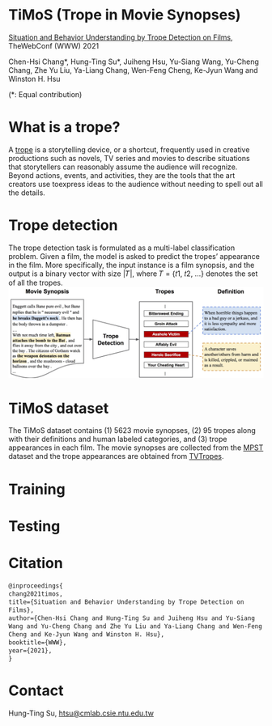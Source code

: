 # TiMoS (Trope in Movie Synopses)

[Situation and Behavior Understanding by Trope Detection on Films](https://arxiv.org/abs/2101.07632), TheWebConf (WWW) 2021

Chen-Hsi Chang*, Hung-Ting Su*, Juiheng Hsu, Yu-Siang Wang, Yu-Cheng Chang, Zhe Yu Liu, Ya-Liang Chang, Wen-Feng Cheng, Ke-Jyun Wang and Winston H. Hsu 

(*: Equal contribution)



# What is a trope?

A [trope](https://tvtropes.org/pmwiki/pmwiki.php/Main/Trope) is a storytelling device, or a shortcut, frequently used in creative productions such as novels, TV series and movies to describe situations that storytellers can reasonably assume the audience will recognize. Beyond actions, events, and activities, they are the tools that the art creators use toexpress ideas to the audience without needing to spell out all the details.

# Trope detection

The trope detection task is formulated as a multi-label classification problem. Given a film, the model is asked to predict the tropes’ appearance in the film. More specifically, the input instance is a film synopsis, and the output is a binary vector with size |𝑇|, where 𝑇 = {𝑡1, 𝑡2, ...} denotes the set of all the tropes.
![ ](trope_detection.jpg)

# TiMoS dataset

The TiMoS dataset contains (1) 5623 movie synopses, (2) 95 tropes along with their definitions and human labeled categories, and (3) trope appearances in each film. The movie synopses are collected from the [MPST](https://www.aclweb.org/anthology/L18-1274.pdf) dataset and the trope appearances are obtained from [TVTropes](https://tvtropes.org).

# Training


# Testing


# Citation
```
@inproceedings{
chang2021timos,
title={Situation and Behavior Understanding by Trope Detection on Films},
author={Chen-Hsi Chang and Hung-Ting Su and Juiheng Hsu and Yu-Siang Wang and Yu-Cheng Chang and Zhe Yu Liu and Ya-Liang Chang and Wen-Feng Cheng and Ke-Jyun Wang and Winston H. Hsu},
booktitle={WWW},
year={2021},
}
```

# Contact
Hung-Ting Su, htsu@cmlab.csie.ntu.edu.tw
